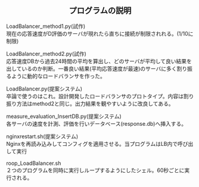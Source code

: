 
<h2 align="center">プログラムの説明</h2>

LoadBalancer_method1.py(試作)<br>
現在の応答速度がD評価のサーバが現れたら直ちに接続が制限されれる。(1/10に制限)

LoadBalancer_method2.py(試作)<br>
応答速度DBから過去24時間の平均を算出し、どのサーバが平均して良い結果を出しているのか判断。一番良い結果(平均応答速度が最速)のサーバに多く割り振るように動的なロードバランサを作った。<br>

LoadBalancer.py(提案システム)<br>
卒論で使うのはこれ。設計開発したロードバランサのプロトタイプ。内容は割り振り方法はmethod2と同じ。出力結果を観やすいように改良してある。<br>

measure_evaluation_InsertDB.py(提案システム)<br>
各サーバの速度を計測、評価を行いデータベース(response.db)へ挿入する。<br>

nginxrestart.sh(提案システム)<br>
Nginxを再読み込みしてコンフィグを適用させる。当プログラムはLB内で呼び出して実行<br>

roop_LoadBalancer.sh<br>
２つのプログラムを同時に実行しループするようにしたシェル。60秒ごとに実行される。<br>




